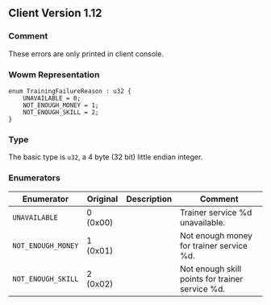 ## Client Version 1.12

### Comment

These errors are only printed in client console.

### Wowm Representation
```rust,ignore
enum TrainingFailureReason : u32 {
    UNAVAILABLE = 0;    
    NOT_ENOUGH_MONEY = 1;    
    NOT_ENOUGH_SKILL = 2;    
}

```
### Type
The basic type is `u32`, a 4 byte (32 bit) little endian integer.
### Enumerators
| Enumerator | Original  | Description | Comment |
| --------- | -------- | ----------- | ------- |
| `UNAVAILABLE` | 0 (0x00) |  | Trainer service %d unavailable. |
| `NOT_ENOUGH_MONEY` | 1 (0x01) |  | Not enough money for trainer service %d. |
| `NOT_ENOUGH_SKILL` | 2 (0x02) |  | Not enough skill points for trainer service %d. |
